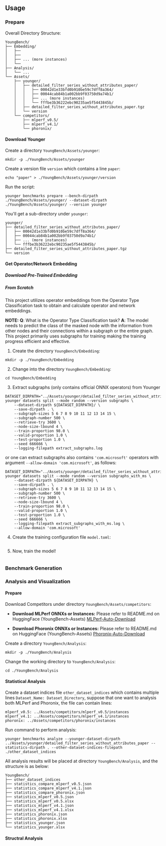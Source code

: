 ## Usage

### Prepare

Overall Directory Structure:
```
YoungBench/
├── Embedding/
│   ├── 
│   ├── 
│   ├── ... (more instances)
│   └── 
├── Analysis/
│   └── ...
└── Assets/
    ├── younger/
    │   ├── detailed_filter_series_without_attributes_paper/
    │   │   ├── 00042d1e33bfd0b910be59c7dff8a364/
    │   │   ├── 00044cab84b1a002bb9f03750d9a74b1/
    │   │   ├── ... (more instances)
    │   │   └── fffbe3b36222ebc90235ae5f5443845b/
    │   ├── detailed_filter_series_without_attributes_paper.tgz
    │   └── version
    └── competitors/
        ├── mlperf_v0.5/
        ├── mlperf_v4.1/
        └── phoronix/
```

#### Download Younger
Create a directory `YoungBench/Assets/younger`:
```shell
mkdir -p ./YoungBench/Assets/younger
```

Create a version file `version` which contains a line `paper`:
```shell
echo "paper" > ./YoungBench/Assets/younger/version
```

Run the script:
```shell
younger benchmarks prepare --bench-dirpath ./YoungBench/Assets/younger/ --dataset-dirpath ./YoungBench/Assets/younger/ --version younger
```

You'll get a sub-directory under `younger`:
```
younger/
├── detailed_filter_series_without_attributes_paper/
│   ├── 00042d1e33bfd0b910be59c7dff8a364/
│   ├── 00044cab84b1a002bb9f03750d9a74b1/
│   ├── ... (more instances)
│   └── fffbe3b36222ebc90235ae5f5443845b/
├── detailed_filter_series_without_attributes_paper.tgz
└── version
```

#### Get Operator/Network Embedding

##### Download Pre-Trained Embedding

##### From Scratch
This project utilizes operator embeddings from the Operator Type Classification task to obtain and calculate operator and network embeddings.

**NOTE:** **Q**: What is the Operator Type Classification task?
**A**: The model needs to predict the class of the masked node with the information from other nodes and their connections within a subgraph or the entire graph. This project primarily uses subgraphs for training making the training progress efficient and effective.

1. Create the directory `YoungBench/Embedding`:
```shell
mkdir -p ./YoungBench/Embedding
```

2. Change into the directory `YoungBench/Embedding`:
```shell
cd YoungBench/Embedding
```

3. Extract subgraphs (only contains official ONNX operators) from Younger
```shell
DATASET_DIRPATH="../Assets/younger/detailed_filter_series_without_attributes_paper/"
younger datasets split --mode random --version subgraphs \
    --dataset-dirpath ${DATASET_DIRPATH}/ \
    --save-dirpath . \
    --subgraph-sizes 5 6 7 8 9 10 11 12 13 14 15 \
    --subgraph-number 500 \
    --retrieve-try 3600 \
    --node-size-lbound 4 \
    --train-proportion 98.0 \
    --valid-proportion 1.0 \
    --test-proportion 1.0 \
    --seed 666666 \
    --logging-filepath extract_subgraphs.log
```
or one can extract subgraphs also contains `'com.microsoft'` operators with argument `--allow-domain 'com.microsoft'`, as follows:
```shell
DATASET_DIRPATH="../Assets/younger/detailed_filter_series_without_attributes_paper/"
younger datasets split --mode random --version subgraphs_with_ms \
    --dataset-dirpath ${DATASET_DIRPATH} \
    --save-dirpath . \
    --subgraph-sizes 5 6 7 8 9 10 11 12 13 14 15 \
    --subgraph-number 500 \
    --retrieve-try 3600 \
    --node-size-lbound 4 \
    --train-proportion 98.0 \
    --valid-proportion 1.0 \
    --test-proportion 1.0 \
    --seed 666666 \
    --logging-filepath extract_subgraphs_with_ms.log \
    --allow-domain 'com.microsoft'
```

4. Create the training configuration file `model.toml`:
```toml
```

5. Now, train the model!
```shell
```


### Benchmark Generation

### Analysis and Visualization

#### Prepare

Download Competitors under directory `YoungBench/Assets/competitors`:

* **Download MLPerf ONNXs or Instances:** Please refer to README.md on HuggingFace (YoungBench-Assets) [MLPerf-Auto-Download](https://huggingface.co/datasets/AIJasonYoung/YoungBench-Assets#automatically)

* **Download Phoronix ONNXs or Instances:** Please refer to README.md on HuggingFace (YoungBench-Assets) [Phoronix-Auto-Download](https://huggingface.co/datasets/AIJasonYoung/YoungBench-Assets#automatically)

Create a directory `YoungBench/Analysis`:
```shell
mkdir -p ./YoungBench/Analysis
```

Change the working directory to `YoungBench/Analysis`:
```shell
cd ./YoungBench/Analysis
```

#### Statistical Analysis

Create a dataset indices file `other_dataset_indices` which contains multiple lines `Dataset_Name: Dataset_Directory`, suppose that one want to analysis both MLPerf and Phoronix, the file can contain lines:
```shell
mlperf_v0.5: ../Assets/competitors/mlperf_v0.5/instances
mlperf_v4.1: ../Assets/competitors/mlperf_v4.1/instances
phoronix: ../Assets/competitors/phoronix/instances
```

Run command to perform analysis:
```shell
younger benchmarks analyze --younger-dataset-dirpath ../Assets/younger/detailed_filter_series_without_attributes_paper --statistics-dirpath . --other-dataset-indices-filepath ./other_dataset_indices
```

All analysis results will be placed at directory `YoungBench/Analysis`, and the structure is as below:
```
YoungBench/
├── other_dataset_indices
├── statistics_compare_mlperf_v0.5.json
├── statistics_compare_mlperf_v4.1.json
├── statistics_compare_phoronix.json
├── statistics_mlperf_v0.5.json
├── statistics_mlperf_v0.5.xlsx
├── statistics_mlperf_v4.1.json
├── statistics_mlperf_v4.1.xlsx
├── statistics_phoronix.json
├── statistics_phoronix.xlsx
├── statistics_younger.json
└── statistics_younger.xlsx
```

#### Structral Analysis